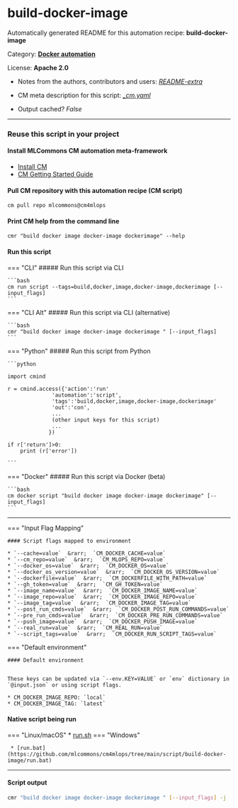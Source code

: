 # build-docker-image
Automatically generated README for this automation recipe: **build-docker-image**

Category: **[Docker automation](..)**

License: **Apache 2.0**

* Notes from the authors, contributors and users: [*README-extra*](https://github.com/mlcommons/cm4mlops/tree/main/script/build-docker-image/README-extra.md)

* CM meta description for this script: *[_cm.yaml](https://github.com/mlcommons/cm4mlops/tree/main/script/build-docker-image/_cm.yaml)*
* Output cached? *False*

---
### Reuse this script in your project

#### Install MLCommons CM automation meta-framework

* [Install CM](https://docs.mlcommons.org/ck/install)
* [CM Getting Started Guide](https://docs.mlcommons.org/ck/getting-started/)

#### Pull CM repository with this automation recipe (CM script)

```cm pull repo mlcommons@cm4mlops```

#### Print CM help from the command line

````cmr "build docker image docker-image dockerimage" --help````

#### Run this script

=== "CLI"
    ##### Run this script via CLI

    ```bash
    cm run script --tags=build,docker,image,docker-image,dockerimage [--input_flags]
    ```
=== "CLI Alt"
    ##### Run this script via CLI (alternative)


    ```bash
    cmr "build docker image docker-image dockerimage " [--input_flags]
    ```

=== "Python"
    ##### Run this script from Python


    ```python

    import cmind

    r = cmind.access({'action':'run'
                  'automation':'script',
                  'tags':'build,docker,image,docker-image,dockerimage'
                  'out':'con',
                  ...
                  (other input keys for this script)
                  ...
                 })

    if r['return']>0:
        print (r['error'])

    ```


=== "Docker"
    ##### Run this script via Docker (beta)

    ```bash
    cm docker script "build docker image docker-image dockerimage" [--input_flags]
    ```
___

=== "Input Flag Mapping"


    #### Script flags mapped to environment

    * `--cache=value`  &rarr;  `CM_DOCKER_CACHE=value`
    * `--cm_repo=value`  &rarr;  `CM_MLOPS_REPO=value`
    * `--docker_os=value`  &rarr;  `CM_DOCKER_OS=value`
    * `--docker_os_version=value`  &rarr;  `CM_DOCKER_OS_VERSION=value`
    * `--dockerfile=value`  &rarr;  `CM_DOCKERFILE_WITH_PATH=value`
    * `--gh_token=value`  &rarr;  `CM_GH_TOKEN=value`
    * `--image_name=value`  &rarr;  `CM_DOCKER_IMAGE_NAME=value`
    * `--image_repo=value`  &rarr;  `CM_DOCKER_IMAGE_REPO=value`
    * `--image_tag=value`  &rarr;  `CM_DOCKER_IMAGE_TAG=value`
    * `--post_run_cmds=value`  &rarr;  `CM_DOCKER_POST_RUN_COMMANDS=value`
    * `--pre_run_cmds=value`  &rarr;  `CM_DOCKER_PRE_RUN_COMMANDS=value`
    * `--push_image=value`  &rarr;  `CM_DOCKER_PUSH_IMAGE=value`
    * `--real_run=value`  &rarr;  `CM_REAL_RUN=value`
    * `--script_tags=value`  &rarr;  `CM_DOCKER_RUN_SCRIPT_TAGS=value`



=== "Default environment"

    #### Default environment


    These keys can be updated via `--env.KEY=VALUE` or `env` dictionary in `@input.json` or using script flags.

    * CM_DOCKER_IMAGE_REPO: `local`
    * CM_DOCKER_IMAGE_TAG: `latest`



#### Native script being run
=== "Linux/macOS"
     * [run.sh](https://github.com/mlcommons/cm4mlops/tree/main/script/build-docker-image/run.sh)
=== "Windows"

     * [run.bat](https://github.com/mlcommons/cm4mlops/tree/main/script/build-docker-image/run.bat)
___
#### Script output
```bash
cmr "build docker image docker-image dockerimage " [--input_flags] -j
```